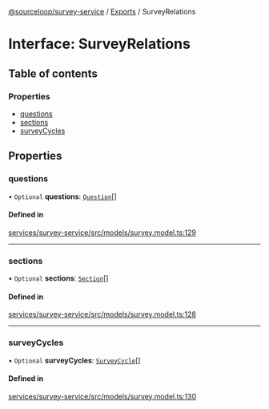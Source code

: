 [@sourceloop/survey-service](../README.md) / [Exports](../modules.md) / SurveyRelations

# Interface: SurveyRelations

## Table of contents

### Properties

- [questions](SurveyRelations.md#questions)
- [sections](SurveyRelations.md#sections)
- [surveyCycles](SurveyRelations.md#surveycycles)

## Properties

### questions

• `Optional` **questions**: [`Question`](../classes/Question.md)[]

#### Defined in

[services/survey-service/src/models/survey.model.ts:129](https://github.com/sourcefuse/loopback4-microservice-catalog/blob/93a7f917/services/survey-service/src/models/survey.model.ts#L129)

___

### sections

• `Optional` **sections**: [`Section`](../classes/Section.md)[]

#### Defined in

[services/survey-service/src/models/survey.model.ts:128](https://github.com/sourcefuse/loopback4-microservice-catalog/blob/93a7f917/services/survey-service/src/models/survey.model.ts#L128)

___

### surveyCycles

• `Optional` **surveyCycles**: [`SurveyCycle`](../classes/SurveyCycle.md)[]

#### Defined in

[services/survey-service/src/models/survey.model.ts:130](https://github.com/sourcefuse/loopback4-microservice-catalog/blob/93a7f917/services/survey-service/src/models/survey.model.ts#L130)
